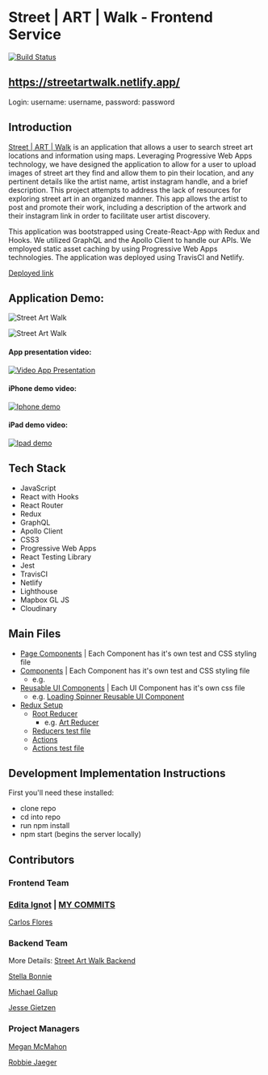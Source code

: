# Street | ART | Walk - Frontend Service 

[![Build Status](https://travis-ci.org/StreetArtMap/streetArtMap.svg?branch=master)](https://travis-ci.org/StreetArtMap/streetArtMap)

## https://streetartwalk.netlify.app/ 
Login: username: username, password: password

## Introduction

[Street | ART | Walk](https://streetartwalk.netlify.app/ ) is an application that allows a user to search street art locations and information using maps. Leveraging Progressive Web Apps technology, we have designed the application to allow for a user to upload images of street art they find and allow them to pin their location, and any pertinent details like the artist name, artist instagram handle, and a brief description. This project attempts to address the lack of resources for exploring street art in an organized manner. This app allows the artist to post and promote their work, including a description of the artwork and their instagram link in order to facilitate user artist discovery. 

This application was bootstrapped using Create-React-App with Redux and Hooks. We utilized GraphQL and the Apollo Client to handle our APIs. We employed static asset caching by using Progressive Web Apps technologies. The application was deployed using TravisCI and Netlify. 

[Deployed link](https://streetartwalk.netlify.app/)

## Application Demo: 
![Street Art Walk](https://res.cloudinary.com/ds6dxgvxo/image/upload/v1600219353/streetartwalk1_u8uzdd.jpg)

![Street Art Walk](https://res.cloudinary.com/ds6dxgvxo/image/upload/v1600219328/streetartwalk2_pajf7z.jpg)

#### App presentation video:
[![Video App Presentation](https://res.cloudinary.com/ds6dxgvxo/image/upload/v1600546863/Screen_Shot_2020-09-19_at_14.20.04_nilfeq.jpg)](https://vimeo.com/459573196)

#### iPhone demo video:
[![Iphone demo](https://res.cloudinary.com/ds6dxgvxo/image/upload/v1600216366/streetartwalkiphone_hiowh1.jpg)](https://vimeo.com/458368989)

#### iPad demo video:
[![Ipad demo](https://res.cloudinary.com/ds6dxgvxo/image/upload/v1600216366/streetartwalkipad_jpcjdu.jpg)](https://vimeo.com/458365408)

## Tech Stack

- JavaScript
- React with Hooks
- React Router
- Redux
- GraphQL 
- Apollo Client 
- CSS3
- Progressive Web Apps
- React Testing Library
- Jest
- TravisCI
- Netlify 
- Lighthouse 
- Mapbox GL JS
- Cloudinary

## Main Files

- [Page Components](https://github.com/StreetArtMap/streetArtMap/tree/master/src/pages) | Each Component has it's own test and CSS styling file
- [Components](https://github.com/StreetArtMap/streetArtMap/tree/master/src/components) | Each Component has it's own test and CSS styling file
  - e.g.
- [Reusable UI Components](https://github.com/StreetArtMap/streetArtMap/tree/master/src/UIComponents) | Each UI Component has it's own css file
  - e.g. [Loading Spinner Reusable UI Component](https://github.com/StreetArtMap/streetArtMap/tree/master/src/UIComponents/LoadingSpinner)
- [Redux Setup](https://github.com/StreetArtMap/streetArtMap/blob/master/src/index.js)
  - [Root Reducer](https://github.com/StreetArtMap/streetArtMap/blob/master/src/reducers/index.js)
    - e.g. [Art Reducer](https://github.com/StreetArtMap/streetArtMap/blob/master/src/reducers/artsReducer.js)
  - [Reducers test file](https://github.com/StreetArtMap/streetArtMap/blob/master/src/reducers/reducers.test.js)
  - [Actions](https://github.com/StreetArtMap/streetArtMap/blob/master/src/actions/actions.js)
  - [Actions test file](https://github.com/StreetArtMap/streetArtMap/blob/master/src/actions/actions.test.js)

## Development Implementation Instructions

First you'll need these installed:

- clone repo 
- cd into repo
- run npm install 
- npm start (begins the server locally)

## Contributors <a name="team"></a>

  ### Frontend Team
   ### [Edita Ignot](https://github.com/edignot) | [MY COMMITS](https://github.com/StreetArtMap/streetArtMap/commits/master?author=edignot)

   [Carlos Flores](https://github.com/carflor)

  ### Backend Team

More Details: [Street Art Walk Backend](https://github.com/StreetArtMap/street_art_backend)

   [Stella Bonnie](https://github.com/stellakunzang)

   [Michael Gallup](https://github.com/Gallup93)

   [Jesse Gietzen](https://github.com/elguapogordo)

  ### Project Managers

   [Megan McMahon](https://github.com/memcmahon)

   [Robbie Jaeger](https://github.com/robbiejaeger)

